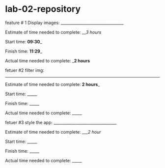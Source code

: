 # lab-02-repository

feature # 1 Display images: ________________________________

Estimate of time needed to complete: ___3 hours_

Start time: __09:30___

Finish time: __11:29___

Actual time needed to complete: ___2 hours__



fetuer #2 filter img:
________________________________

Estimate of time needed to complete: __2 hours___

Start time: _____

Finish time: _____

Actual time needed to complete: _____



fetuer #3 style the app: ________________________________

Estimate of time needed to complete: ____2 hour_

Start time: _____

Finish time: _____

Actual time needed to complete: _____